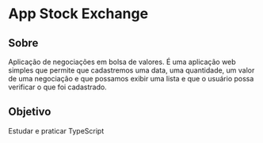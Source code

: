 # App Stock Exchange


## Sobre
Aplicação de negociações em bolsa de valores. É uma aplicação web 
simples que permite que cadastremos uma data, uma quantidade, um valor de 
uma negociação e que possamos exibir uma lista e que o usuário 
possa verificar o que foi cadastrado.

## Objetivo
Estudar e praticar TypeScript



